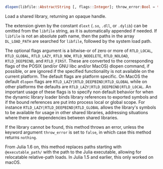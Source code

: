 
```julia
dlopen(libfile::AbstractString [, flags::Integer]; throw_error:Bool = true)
```
Load a shared library, returning an opaque handle.

The extension given by the constant `dlext` (`.so`, `.dll`, or `.dylib`) can be omitted from the `libfile` string, as it is automatically appended if needed. If `libfile` is not an absolute path name, then the paths in the array `DL_LOAD_PATH` are searched for `libfile`, followed by the system load path.

The optional flags argument is a bitwise-or of zero or more of `RTLD_LOCAL`, `RTLD_GLOBAL`, `RTLD_LAZY`, `RTLD_NOW`, `RTLD_NODELETE`, `RTLD_NOLOAD`, `RTLD_DEEPBIND`, and `RTLD_FIRST`. These are converted to the corresponding flags of the POSIX (and/or GNU libc and/or MacOS) dlopen command, if possible, or are ignored if the specified functionality is not available on the current platform. The default flags are platform specific. On MacOS the default `dlopen` flags are `RTLD_LAZY|RTLD_DEEPBIND|RTLD_GLOBAL` while on other platforms the defaults are `RTLD_LAZY|RTLD_DEEPBIND|RTLD_LOCAL`. An important usage of these flags is to specify non default behavior for when the dynamic library loader binds library references to exported symbols and if the bound references are put into process local or global scope. For instance `RTLD_LAZY|RTLD_DEEPBIND|RTLD_GLOBAL` allows the library's symbols to be available for usage in other shared libraries, addressing situations where there are dependencies between shared libraries.

If the library cannot be found, this method throws an error, unless the keyword argument `throw_error` is set to `false`, in which case this method returns `nothing`.

From Julia 1.6 on, this method replaces paths starting with `@executable_path/` with the path to the Julia executable, allowing for relocatable relative-path loads. In Julia 1.5 and earlier, this only worked on macOS.




